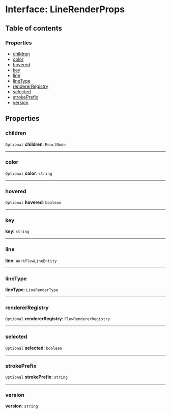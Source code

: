 # Interface: LineRenderProps

## Table of contents

### Properties

* [children](/en/auto-docs/free-lines-plugin/interfaces/LineRenderProps.md#children)
* [color](/en/auto-docs/free-lines-plugin/interfaces/LineRenderProps.md#color)
* [hovered](/en/auto-docs/free-lines-plugin/interfaces/LineRenderProps.md#hovered)
* [key](/en/auto-docs/free-lines-plugin/interfaces/LineRenderProps.md#key)
* [line](/en/auto-docs/free-lines-plugin/interfaces/LineRenderProps.md#line)
* [lineType](/en/auto-docs/free-lines-plugin/interfaces/LineRenderProps.md#linetype)
* [rendererRegistry](/en/auto-docs/free-lines-plugin/interfaces/LineRenderProps.md#rendererregistry)
* [selected](/en/auto-docs/free-lines-plugin/interfaces/LineRenderProps.md#selected)
* [strokePrefix](/en/auto-docs/free-lines-plugin/interfaces/LineRenderProps.md#strokeprefix)
* [version](/en/auto-docs/free-lines-plugin/interfaces/LineRenderProps.md#version)

## Properties

### children

`Optional` **children**: `ReactNode`

***

### color

`Optional` **color**: `string`

***

### hovered

`Optional` **hovered**: `boolean`

***

### key

**key**: `string`

***

### line

**line**: `WorkflowLineEntity`

***

### lineType

**lineType**: `LineRenderType`

***

### rendererRegistry

`Optional` **rendererRegistry**: `FlowRendererRegistry`

***

### selected

`Optional` **selected**: `boolean`

***

### strokePrefix

`Optional` **strokePrefix**: `string`

***

### version

**version**: `string`
